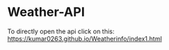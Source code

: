 # Weather-API
To directly open the api click on this:
 https://kumar0263.github.io/Weatherinfo/index1.html
